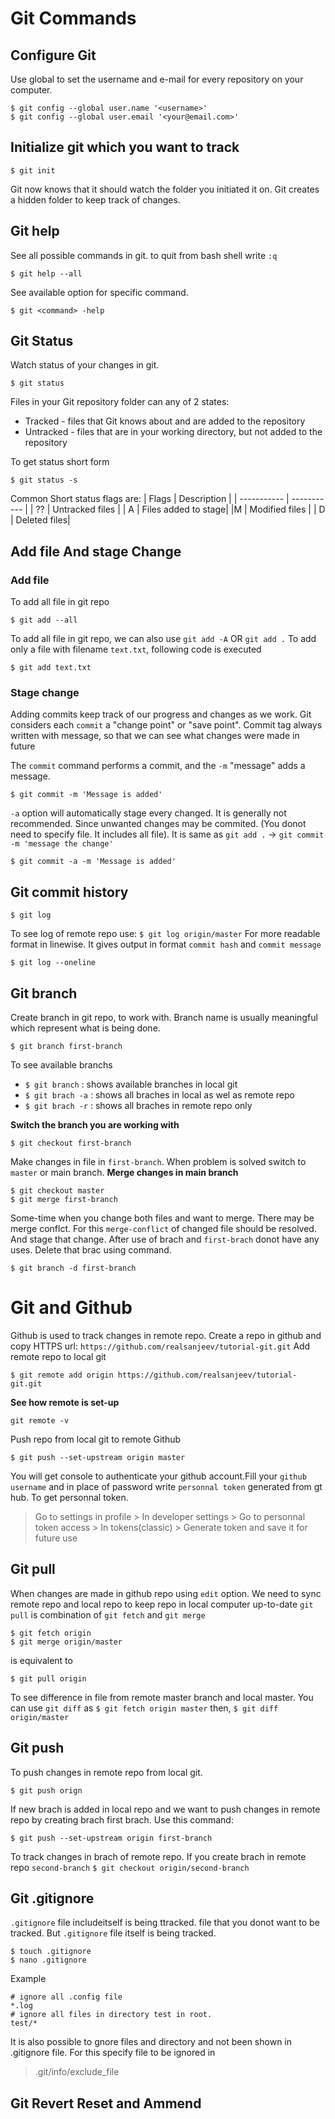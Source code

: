 # Git Commands
## Configure Git
Use global to set the username and e-mail for every repository on your computer.
```
$ git config --global user.name '<username>'
$ git config --global user.email '<your@email.com>'
```
## Initialize git which you want to track
```
$ git init
```
Git now knows that it should watch the folder you initiated it on. Git creates a hidden folder to keep track of changes.
## Git help
See all possible commands in git. to quit from bash shell write `:q`
```
$ git help --all
```
See available option for specific command.
```
$ git <command> -help
```
## Git Status
Watch status of your changes in git.
```
$ git status
 ```
Files in your Git repository folder can any of 2 states:

- Tracked - files that Git knows about and are added to the repository
- Untracked - files that are in your working directory, but not added to the repository

To get status short form
```
$ git status -s
```
Common Short status flags are:
|   Flags     | Description |
| ----------- | ----------- |
| ??     | Untracked files     |
| A    | Files added to stage|
|M     |  Modified files    |
|  D    | Deleted files|
 
## Add file And stage Change
### Add file
To add all file in git repo
```
$ git add --all
```
To add all file in git repo, we can also use `git add -A` OR `git add .`
To add only a file with filename `text.txt`, following code is executed
```
$ git add text.txt
```
### Stage change
Adding commits keep track of our progress and changes as we work. Git considers each `commit` a "change point" or "save point". Commit tag always written with message, so that we can see what changes were made in future

The `commit` command performs a commit, and the `-m` "message" adds a message.
```
$ git commit -m 'Message is added'
```
`-a` option will automatically stage every changed. It is generally not recommended. Since unwanted changes may be commited. (You donot need to specify file. It includes all file). It is same as `git add .` -> `git commit -m 'message the change'`
```
$ git commit -a -m 'Message is added'
```
## Git commit history
```
$ git log
```
To see log of remote repo use: `$ git log origin/master`
For more readable format in linewise.
It gives output in format `commit hash` and `commit message`
```
$ git log --oneline
```
## Git branch
Create branch in git repo, to work with. Branch name is usually meaningful which represent what is being done.
```
$ git branch first-branch
```
To see available branchs
- `$ git branch` : shows available branches in local git
- `$ git brach -a` : shows all braches in local as wel as remote repo
- `$ git brach -r` : shows all braches in remote repo only

**Switch the branch you are working with**
```
$ git checkout first-branch
```
Make changes in file in `first-branch`. When problem is solved switch to `master` or main branch.
**Merge changes in main branch**
```
$ git checkout master
$ git merge first-branch
```
Some-time when you change both files and want to merge. There may be merge conflct. For this `merge-conflict` of changed file should be resolved. And stage that change.
After use of brach and `first-brach` donot have any uses. Delete that brac using command.
```
$ git branch -d first-branch
```
# Git and Github
Github is used to track changes in remote repo.
Create a repo in github and copy HTTPS url: `https://github.com/realsanjeev/tutorial-git.git`
Add remote repo to local git
```
$ git remote add origin https://github.com/realsanjeev/tutorial-git.git
```
**See how remote is set-up**
```
git remote -v
```
Push repo from local git to remote Github
```
$ git push --set-upstream origin master
```
You will get console to authenticate your github account.Fill your `github username` and in place of password write `personnal token` generated from gt hub.
To get personnal token.
> Go to settings in profile > In developer settings > Go to personnal token access > In tokens(classic) > Generate token and save it for future use

## Git pull
When changes are made in github repo using `edit` option. We need to sync remote repo and local repo to keep repo in local computer up-to-date
`git pull` is combination of `git fetch` and `git merge`
```
$ git fetch origin
$ git merge origin/master
```
is equivalent to 
```
$ git pull origin
```
To see difference in file from remote master branch and local master. You can use `git diff` as 
`$ git fetch origin master` then, `$ git diff origin/master`
## Git push
To push changes in remote repo from local git.
```
$ git push orign
```
If new brach is added in local repo and we want to push changes in remote repo by creating brach first brach. Use this command:
```
$ git push --set-upstream origin first-branch
```
To track changes in brach of remote repo. If you create brach in remote repo `second-branch`
`$ git checkout origin/second-branch`

## Git .gitignore
`.gitignore` file includeitself is being ttracked. file that you donot want to be tracked. But `.gitignore` file itself is being tracked.
```
$ touch .gitignore
$ nano .gitignore
```
Example
```
# ignore all .config file
*.log
# ignore all files in directory test in root.
test/*
```
It is also possible to gnore files and directory and not been shown in .gitignore file. For this specify file to be ignored in
> .git/info/exclude_file

## Git Revert Reset and Ammend

